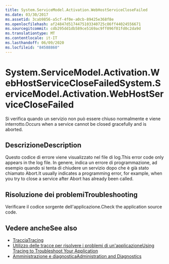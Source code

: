```yaml
---
title: System.ServiceModel.Activation.WebHostServiceCloseFailed
ms.date: 03/30/2017
ms.assetid: 3cab9856-a5cf-4f0e-a0cb-89425e368f8e
ms.openlocfilehash: af24847d5174475103340725c86ff44024556671
ms.sourcegitcommit: cdb295dd1db589ce5169ac9ff096f01fd0c2da9d
ms.translationtype: MT
ms.contentlocale: it-IT
ms.lasthandoff: 06/09/2020
ms.locfileid: "84588860"
---
```

# <a name="systemservicemodelactivationwebhostserviceclosefailed"></a><span data-ttu-id="17393-102">System.ServiceModel.Activation.WebHostServiceCloseFailed</span><span class="sxs-lookup"><span data-stu-id="17393-102">System.ServiceModel.Activation.WebHostServiceCloseFailed</span></span>
<span data-ttu-id="17393-103">Si verifica quando un servizio non può essere chiuso normalmente e viene interrotto.</span><span class="sxs-lookup"><span data-stu-id="17393-103">Occurs when a service cannot be closed gracefully and is aborted.</span></span>  
  
## <a name="description"></a><span data-ttu-id="17393-104">Descrizione</span><span class="sxs-lookup"><span data-stu-id="17393-104">Description</span></span>  
 <span data-ttu-id="17393-105">Questo codice di errore viene visualizzato nel file di log.</span><span class="sxs-lookup"><span data-stu-id="17393-105">This error code only appears in the log file.</span></span> <span data-ttu-id="17393-106">In genere, indica un errore di programmazione, ad esempio quando si tenta di chiudere un servizio dopo che è già stato chiamato Abort.</span><span class="sxs-lookup"><span data-stu-id="17393-106">It usually indicates a programming error, for example, when you try to close a service after Abort has already been called.</span></span>  
  
## <a name="troubleshooting"></a><span data-ttu-id="17393-107">Risoluzione dei problemi</span><span class="sxs-lookup"><span data-stu-id="17393-107">Troubleshooting</span></span>  
 <span data-ttu-id="17393-108">Verificare il codice sorgente dell'applicazione.</span><span class="sxs-lookup"><span data-stu-id="17393-108">Check the application source code.</span></span>  
  
## <a name="see-also"></a><span data-ttu-id="17393-109">Vedere anche</span><span class="sxs-lookup"><span data-stu-id="17393-109">See also</span></span>

- [<span data-ttu-id="17393-110">Traccia</span><span class="sxs-lookup"><span data-stu-id="17393-110">Tracing</span></span>](index.md)
- [<span data-ttu-id="17393-111">Utilizzo delle tracce per risolvere i problemi di un'applicazione</span><span class="sxs-lookup"><span data-stu-id="17393-111">Using Tracing to Troubleshoot Your Application</span></span>](using-tracing-to-troubleshoot-your-application.md)
- [<span data-ttu-id="17393-112">Amministrazione e diagnostica</span><span class="sxs-lookup"><span data-stu-id="17393-112">Administration and Diagnostics</span></span>](../index.md)
